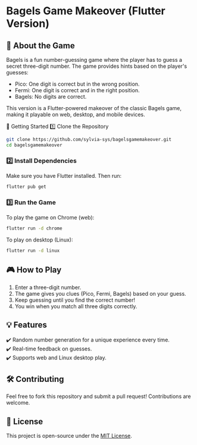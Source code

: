 # Bagels Game Makeover (Flutter Version)

## 📌 About the Game
Bagels is a fun number-guessing game where the player has to guess a secret three-digit number. The game provides hints based on the player's guesses:
- Pico: One digit is correct but in the wrong position.
- Fermi: One digit is correct and in the right position.
- Bagels: No digits are correct.

This version is a Flutter-powered makeover of the classic Bagels game, making it playable on web, desktop, and mobile devices.

🚀 Getting Started
 1️⃣ Clone the Repository
```bash
git clone https://github.com/sylvia-sys/bagelsgamemakeover.git
cd bagelsgamemakeover
```

### 2️⃣ Install Dependencies
Make sure you have Flutter installed. Then run:
```bash
flutter pub get
```

### 3️⃣ Run the Game
To play the game on Chrome (web):
```bash
flutter run -d chrome
```
To play on desktop (Linux):
```bash
flutter run -d linux
```

## 🎮 How to Play
1. Enter a three-digit number.
2. The game gives you clues (Pico, Fermi, Bagels) based on your guess.
3. Keep guessing until you find the correct number!
4. You win when you match all three digits correctly.

## 💡 Features
✔️ Random number generation for a unique experience every time.  
✔️ Real-time feedback on guesses.  
✔️ Supports web and Linux desktop play.  

## 🛠️ Contributing
Feel free to fork this repository and submit a pull request! Contributions are welcome.

## 📜 License
This project is open-source under the [MIT License](LICENSE).

